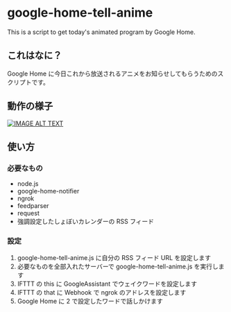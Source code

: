 # google-home-tell-anime
This is a script to get today's animated program by Google Home.

## これはなに？
Google Home に今日これから放送されるアニメをお知らせしてもらうためのスクリプトです。

## 動作の様子
[![IMAGE ALT TEXT](http://img.youtube.com/vi/jPNG8fE9hyA/0.jpg)](http://www.youtube.com/watch?v=jPNG8fE9hyA "Google Home に今日のアニメを教えてもらう")

## 使い方

### 必要なもの
- node.js
 - google-home-notifier
 - ngrok
 - feedparser
 - request
- 強調設定したしょぼいカレンダーの RSS フィード

### 設定
1. google-home-tell-anime.js に自分の RSS フィード URL を設定します
2. 必要なものを全部入れたサーバーで google-home-tell-anime.js を実行します
3. IFTTT の this に GoogleAssistant でウェイクワードを設定します
4. IFTTT の that に Webhook で ngrok のアドレスを設定します
5. Google Home に 2 で設定したワードで話しかけます
